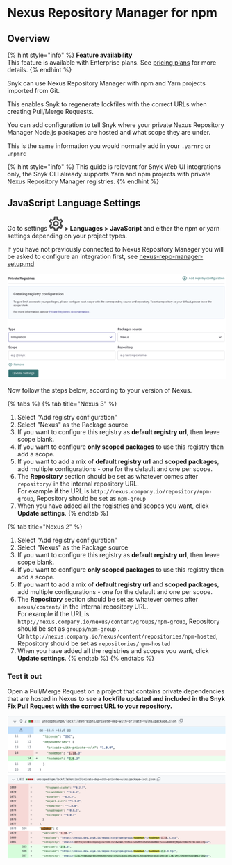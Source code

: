 # Nexus Repository Manager for npm

## O**verview**

{% hint style="info" %}
**Feature availability**\
This feature is available with Enterprise plans. See [pricing plans](https://snyk.io/plans/) for more details.
{% endhint %}

Snyk can use Nexus Repository Manager with npm and Yarn projects imported from Git.

This enables Snyk to regenerate lockfiles with the correct URLs when creating Pull/Merge Requests.

You can add configuration to tell Snyk where your private Nexus Repository Manager Node.js packages are hosted and what scope they are under.

This is the same information you would normally add in your `.yarnrc` or `.npmrc`

{% hint style="info" %}
This guide is relevant for Snyk Web UI integrations only, the Snyk CLI already supports Yarn and npm projects with private Nexus Repository Manager registries.
{% endhint %}

## JavaScript Language Settings

Go to settings <img src="../../../.gitbook/assets/cog_icon.png" alt="" data-size="line"> **> Languages > JavaScript** and either the npm or yarn settings depending on your project types.

If you have not previously connected to Nexus Repository Manager you will be asked to configure an integration first, see [nexus-repo-manager-setup.md](nexus-repo-manager-setup.md "mention")

![](<../../../.gitbook/assets/Screenshot 2022-07-15 at 14.18.43.png>)

Now follow the steps below, according to your version of Nexus.

{% tabs %}
{% tab title="Nexus 3" %}
1. Select “Add registry configuration”
2. Select "Nexus" as the Package source
3. If you want to configure this registry as **default registry url**, then leave scope blank.
4. If you want to configure **only scoped packages** to use this registry then add a scope.
5. If you want to add a mix of **default registry url** and **scoped packages**, add multiple configurations - one for the default and one per scope.
6. The **Repository** section should be set as whatever comes after `repository/` in the internal repository URL.\
   For example if the URL is `http://nexus.company.io/repository/npm-group`, Repository should be set as `npm-group`
7. When you have added all the registries and scopes you want, click **Update settings**.
{% endtab %}

{% tab title="Nexus 2" %}
1. Select “Add registry configuration”
2. Select "Nexus" as the Package source
3. If you want to configure this registry as **default registry url**, then leave scope blank.
4. If you want to configure **only scoped packages** to use this registry then add a scope.
5. If you want to add a mix of **default registry url** and **scoped packages**, add multiple configurations - one for the default and one per scope.
6. The **Repository** section should be set as whatever comes after `nexus/content/` in the internal repository URL.\
   For example if the URL is `http://nexus.company.io/nexus/content/groups/npm-group`, Repository should be set as `groups/npm-group` .\
   Or `http://nexus.company.io/nexus/content/repositories/npm-hosted`, Repository should be set as `repositories/npm-hosted`
7. When you have added all the registries and scopes you want, click **Update settings**.
{% endtab %}
{% endtabs %}

### Test it out

Open a Pull/Merge Request on a project that contains private dependencies that are hosted in Nexus to see **a lockfile updated and included in the Snyk Fix Pull Request with the correct URL to your repository.**

![](<../../../.gitbook/assets/Screenshot 2022-07-15 at 14.22.59.png>)

